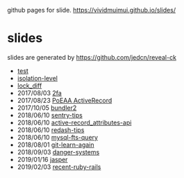 github pages for slide. https://vividmuimui.github.io/slides/

# slides

slides are generated by https://github.com/jedcn/reveal-ck

- [test](https://vividmuimui.github.io/slides/test/slides)
- [isolation-level](https://vividmuimui.github.io/slides/isolation-level/slides)
- [lock_diff](https://vividmuimui.github.io/slides/lock_diff/slides)
- 2017/08/03 [2fa](https://vividmuimui.github.io/slides/2fa/slides)
- 2017/08/23 [PoEAA ActiveRecord](https://vividmuimui.github.io/slides/poeaa_active_record/slides)
- 2017/10/05 [bundler2](https://vividmuimui.github.io/slides/bundler2/slides)
- 2018/06/10 [sentry-tips](https://vividmuimui.github.io/slides/sentry-tips/slides)
- 2018/06/10 [active-record_attributes-api](https://vividmuimui.github.io/slides/active-record_attributes-api/slides)
- 2018/06/10 [redash-tips](https://vividmuimui.github.io/slides/redash-tips/slides)
- 2018/06/10 [mysql-fts-query](https://vividmuimui.github.io/slides/mysql-fts-query/slides)
- 2018/08/01 [git-learn-again](https://vividmuimui.github.io/slides/git-learn-again/slides)
- 2018/09/03 [danger-systems](https://vividmuimui.github.io/slides/danger-systems/slides)
- 2019/01/16 [jasper](https://vividmuimui.github.io/slides/jasper/slides)
- 2019/02/03 [recent-ruby-rails](https://vividmuimui.github.io/slides/recent-ruby-rails/slides)
